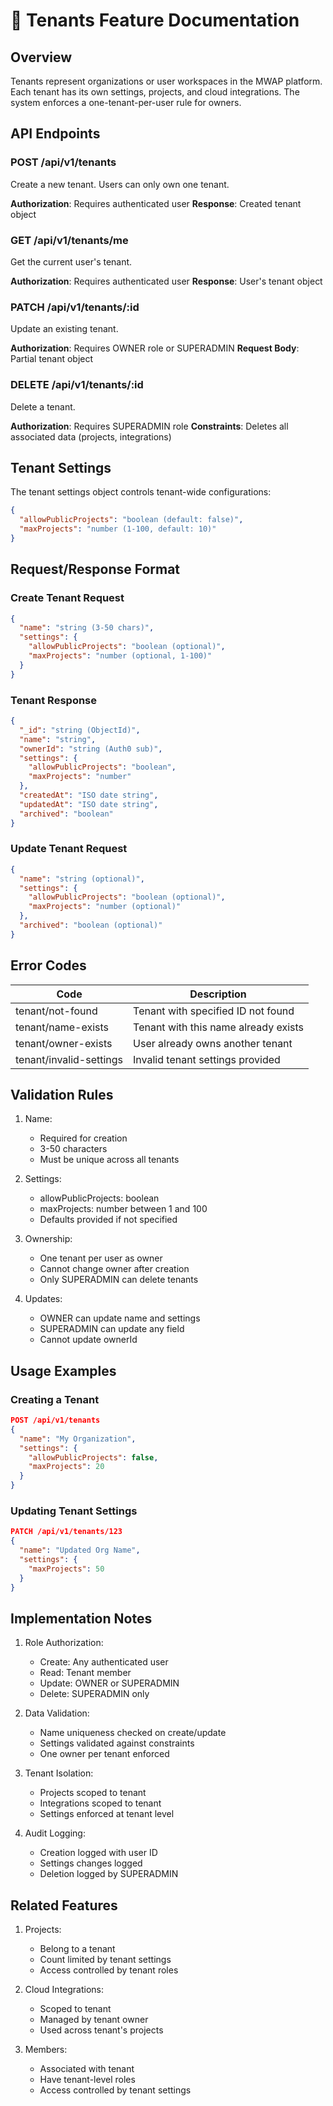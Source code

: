# 🏢 Tenants Feature Documentation

## Overview
Tenants represent organizations or user workspaces in the MWAP platform. Each tenant has its own settings, projects, and cloud integrations. The system enforces a one-tenant-per-user rule for owners.

## API Endpoints

### POST /api/v1/tenants
Create a new tenant. Users can only own one tenant.

**Authorization**: Requires authenticated user
**Response**: Created tenant object

### GET /api/v1/tenants/me
Get the current user's tenant.

**Authorization**: Requires authenticated user
**Response**: User's tenant object

### PATCH /api/v1/tenants/:id
Update an existing tenant.

**Authorization**: Requires OWNER role or SUPERADMIN
**Request Body**: Partial tenant object

### DELETE /api/v1/tenants/:id
Delete a tenant.

**Authorization**: Requires SUPERADMIN role
**Constraints**: Deletes all associated data (projects, integrations)

## Tenant Settings

The tenant settings object controls tenant-wide configurations:

```json
{
  "allowPublicProjects": "boolean (default: false)",
  "maxProjects": "number (1-100, default: 10)"
}
```

## Request/Response Format

### Create Tenant Request
```json
{
  "name": "string (3-50 chars)",
  "settings": {
    "allowPublicProjects": "boolean (optional)",
    "maxProjects": "number (optional, 1-100)"
  }
}
```

### Tenant Response
```json
{
  "_id": "string (ObjectId)",
  "name": "string",
  "ownerId": "string (Auth0 sub)",
  "settings": {
    "allowPublicProjects": "boolean",
    "maxProjects": "number"
  },
  "createdAt": "ISO date string",
  "updatedAt": "ISO date string",
  "archived": "boolean"
}
```

### Update Tenant Request
```json
{
  "name": "string (optional)",
  "settings": {
    "allowPublicProjects": "boolean (optional)",
    "maxProjects": "number (optional)"
  },
  "archived": "boolean (optional)"
}
```

## Error Codes

| Code | Description |
|------|-------------|
| tenant/not-found | Tenant with specified ID not found |
| tenant/name-exists | Tenant with this name already exists |
| tenant/owner-exists | User already owns another tenant |
| tenant/invalid-settings | Invalid tenant settings provided |

## Validation Rules

1. Name:
   - Required for creation
   - 3-50 characters
   - Must be unique across all tenants

2. Settings:
   - allowPublicProjects: boolean
   - maxProjects: number between 1 and 100
   - Defaults provided if not specified

3. Ownership:
   - One tenant per user as owner
   - Cannot change owner after creation
   - Only SUPERADMIN can delete tenants

4. Updates:
   - OWNER can update name and settings
   - SUPERADMIN can update any field
   - Cannot update ownerId

## Usage Examples

### Creating a Tenant
```json
POST /api/v1/tenants
{
  "name": "My Organization",
  "settings": {
    "allowPublicProjects": false,
    "maxProjects": 20
  }
}
```

### Updating Tenant Settings
```json
PATCH /api/v1/tenants/123
{
  "name": "Updated Org Name",
  "settings": {
    "maxProjects": 50
  }
}
```

## Implementation Notes

1. Role Authorization:
   - Create: Any authenticated user
   - Read: Tenant member
   - Update: OWNER or SUPERADMIN
   - Delete: SUPERADMIN only

2. Data Validation:
   - Name uniqueness checked on create/update
   - Settings validated against constraints
   - One owner per tenant enforced

3. Tenant Isolation:
   - Projects scoped to tenant
   - Integrations scoped to tenant
   - Settings enforced at tenant level

4. Audit Logging:
   - Creation logged with user ID
   - Settings changes logged
   - Deletion logged by SUPERADMIN

## Related Features

1. Projects:
   - Belong to a tenant
   - Count limited by tenant settings
   - Access controlled by tenant roles

2. Cloud Integrations:
   - Scoped to tenant
   - Managed by tenant owner
   - Used across tenant's projects

3. Members:
   - Associated with tenant
   - Have tenant-level roles
   - Access controlled by tenant settings